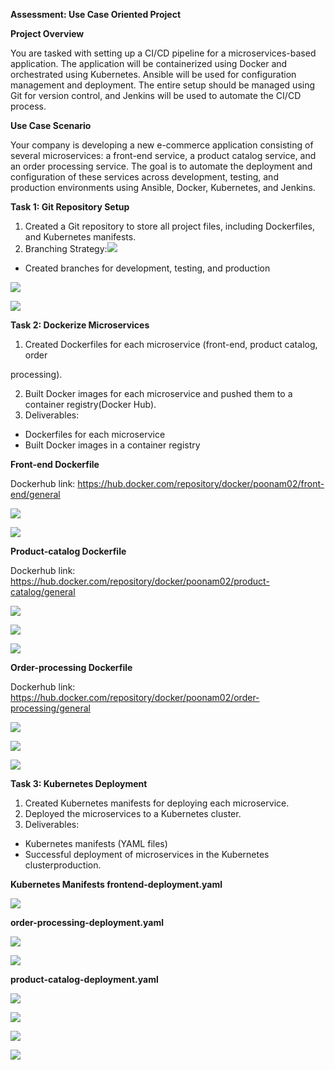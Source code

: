 ﻿**Assessment: Use Case Oriented Project**

**Project Overview**

You are tasked with setting up a CI/CD pipeline for a microservices-based application. The application will be containerized using Docker and orchestrated using Kubernetes. Ansible will be used for configuration management and deployment. The entire setup should be managed using Git for version control, and Jenkins will be used to automate the CI/CD process.

**Use Case Scenario**

Your company is developing a new e-commerce application consisting of several microservices: a front-end service, a product catalog service, and an order processing service. The goal is to automate the deployment and configuration of these services across development, testing, and production environments using Ansible, Docker, Kubernetes, and Jenkins.

**Task 1: Git Repository Setup**

1. Created a Git repository to store all project files, including Dockerfiles, and Kubernetes manifests.
1. Branching Strategy:![](img1.png)
- Created branches for development, testing, and production

![](img2.png)

![](img3.png)

**Task 2: Dockerize Microservices**

1. Created Dockerfiles for each microservice (front-end, product catalog, order

processing). 

2. Built Docker images for each microservice and pushed them to a container registry(Docker Hub).
2. Deliverables:
- Dockerfiles for each microservice
- Built Docker images in a container registry

**Front-end Dockerfile**

Dockerhub link: https://hub.docker.com/repository/docker/poonam02/front-end/general

![](img4.png)

![](img5.png)

**Product-catalog Dockerfile**

Dockerhub link: https://hub.docker.com/repository/docker/poonam02/product-catalog/general

![](img6.png)

![](img7.png)

![](img8.png)

**Order-processing Dockerfile**

Dockerhub link: https://hub.docker.com/repository/docker/poonam02/order-processing/general

![](img9.png)

![](img10.png)

![](img11.png)

**Task 3: Kubernetes Deployment**

1. Created Kubernetes manifests for deploying each microservice.
1. Deployed the microservices to a Kubernetes cluster.
1. Deliverables:
- Kubernetes manifests (YAML files)
- Successful deployment of microservices in the Kubernetes clusterproduction.

**Kubernetes Manifests frontend-deployment.yaml**

![](img12.png)

**order-processing-deployment.yaml**

![](img13.png)

![](img14.png)

**product-catalog-deployment.yaml**

![](img15.png)

![](img16.png)

![](img17.png)

![](img18.png)
